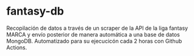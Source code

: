 # fantasy-db
Recopilación de datos a través de un scraper de la API de la liga fantasy MARCA y envío posterior de manera automática a una base de datos MongoDB. Automatizado para su ejecucicón cada 2 horas con Github Actions.
